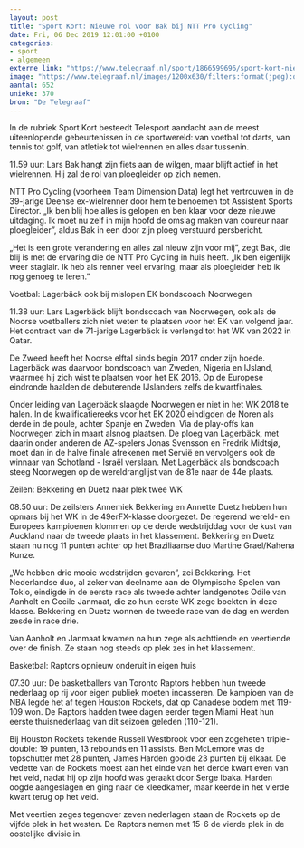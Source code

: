 ```yaml
---
layout: post
title: "Sport Kort: Nieuwe rol voor Bak bij NTT Pro Cycling"
date: Fri, 06 Dec 2019 12:01:00 +0100
categories: 
- sport 
- algemeen 
externe_link: "https://www.telegraaf.nl/sport/1866599696/sport-kort-nieuwe-rol-voor-bak-bij-ntt-pro-cycling"
image: "https://www.telegraaf.nl/images/1200x630/filters:format(jpeg):quality(80)/cdn-kiosk-api.telegraaf.nl/cd8c7c4a-1817-11ea-ab0d-02d1dbdc35d1.jpg"
aantal: 652
unieke: 370
bron: "De Telegraaf"
---
```


<p class="intro">In de rubriek Sport Kort besteedt Telesport aandacht aan de meest uiteenlopende gebeurtenissen in de sportwereld: van voetbal tot darts, van tennis tot golf, van atletiek tot wielrennen en alles daar tussenin.</p> <p>11.59 uur: Lars Bak hangt zijn fiets aan de wilgen, maar blijft actief in het wielrennen. Hij zal de rol van ploegleider op zich nemen.</p><p>NTT Pro Cycling (voorheen Team Dimension Data) legt het vertrouwen in de 39-jarige Deense ex-wielrenner door hem te benoemen tot Assistent Sports Director. „Ik ben blij hoe alles is gelopen en ben klaar voor deze nieuwe uitdaging. Ik moet nu zelf in mijn hoofd de omslag maken van coureur naar ploegleider”, aldus Bak in een door zijn ploeg verstuurd persbericht.</p><p>„Het is een grote verandering en alles zal nieuw zijn voor mij”, zegt Bak, die blij is met de ervaring die de NTT Pro Cycling in huis heeft. „Ik ben eigenlijk weer stagiair. Ik heb als renner veel ervaring, maar als ploegleider heb ik nog genoeg te leren.”</p><p>Voetbal: Lagerbäck ook bij mislopen EK bondscoach Noorwegen</p><p>11.38 uur: Lars Lagerbäck blijft bondscoach van Noorwegen, ook als de Noorse voetballers zich niet weten te plaatsen voor het EK van volgend jaar. Het contract van de 71-jarige Lagerbäck is verlengd tot het WK van 2022 in Qatar.</p><p>De Zweed heeft het Noorse elftal sinds begin 2017 onder zijn hoede. Lagerbäck was daarvoor bondscoach van Zweden, Nigeria en IJsland, waarmee hij zich wist te plaatsen voor het EK 2016. Op de Europese eindronde haalden de debuterende IJslanders zelfs de kwartfinales.</p><p>Onder leiding van Lagerbäck slaagde Noorwegen er niet in het WK 2018 te halen. In de kwalificatiereeks voor het EK 2020 eindigden de Noren als derde in de poule, achter Spanje en Zweden. Via de play-offs kan Noorwegen zich in maart alsnog plaatsen. De ploeg van Lagerbäck, met daarin onder anderen de AZ-spelers Jonas Svensson en Fredrik Midtsjø, moet dan in de halve finale afrekenen met Servië en vervolgens ook de winnaar van Schotland - Israël verslaan. Met Lagerbäck als bondscoach steeg Noorwegen op de wereldranglijst van de 81e naar de 44e plaats.</p><p>Zeilen: Bekkering en Duetz naar plek twee WK</p><p>08.50 uur: De zeilsters Annemiek Bekkering en Annette Duetz hebben hun opmars bij het WK in de 49erFX-klasse doorgezet. De regerend wereld- en Europees kampioenen klommen op de derde wedstrijddag voor de kust van Auckland naar de tweede plaats in het klassement. Bekkering en Duetz staan nu nog 11 punten achter op het Braziliaanse duo Martine Grael/Kahena Kunze.</p><p>„We hebben drie mooie wedstrijden gevaren”, zei Bekkering. Het Nederlandse duo, al zeker van deelname aan de Olympische Spelen van Tokio, eindigde in de eerste race als tweede achter landgenotes Odile van Aanholt en Cecile Janmaat, die zo hun eerste WK-zege boekten in deze klasse. Bekkering en Duetz wonnen de tweede race van de dag en werden zesde in race drie.</p><p>Van Aanholt en Janmaat kwamen na hun zege als achttiende en veertiende over de finish. Ze staan nog steeds op plek zes in het klassement.</p><p>Basketbal: Raptors opnieuw onderuit in eigen huis</p><p>07.30 uur: De basketballers van Toronto Raptors hebben hun tweede nederlaag op rij voor eigen publiek moeten incasseren. De kampioen van de NBA legde het af tegen Houston Rockets, dat op Canadese bodem met 119-109 won. De Raptors hadden twee dagen eerder tegen Miami Heat hun eerste thuisnederlaag van dit seizoen geleden (110-121).</p><p>Bij Houston Rockets tekende Russell Westbrook voor een zogeheten triple-double: 19 punten, 13 rebounds en 11 assists. Ben McLemore was de topschutter met 28 punten, James Harden gooide 23 punten bij elkaar. De vedette van de Rockets moest aan het einde van het derde kwart even van het veld, nadat hij op zijn hoofd was geraakt door Serge Ibaka. Harden oogde aangeslagen en ging naar de kleedkamer, maar keerde in het vierde kwart terug op het veld.</p><p>Met veertien zeges tegenover zeven nederlagen staan de Rockets op de vijfde plek in het westen. De Raptors nemen met 15-6 de vierde plek in de oostelijke divisie in.</p>
